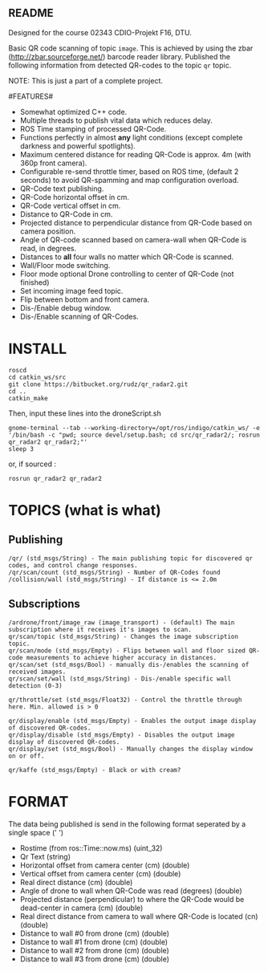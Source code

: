 ## README ##

Designed for the course 02343 CDIO-Projekt F16, DTU.

Basic QR code scanning of topic `image`. This is achieved by using the zbar (http://zbar.sourceforge.net/) barcode reader library.
Published the following information from detected QR-codes to the topic `qr` topic.

NOTE: This is just a part of a complete project.

#FEATURES#

* Somewhat optimized C++ code.
* Multiple threads to publish vital data which reduces delay.
* ROS Time stamping of processed QR-Code.
* Functions perfectly in almost **any** light conditions (except complete darkness and powerful spotlights).
* Maximum centered distance for reading QR-Code is approx. 4m (with 360p front camera).
* Configurable re-send throttle timer, based on ROS time, (default 2 seconds) to avoid QR-spamming and map configuration overload.
* QR-Code text publishing.
* QR-Code horizontal offset in cm.
* QR-Code vertical offset in cm.
* Distance to QR-Code in cm.
* Projected distance to perpendicular distance from QR-Code based on camera position.
* Angle of QR-code scanned based on camera-wall when QR-Code is read, in degrees.
* Distances to **all** four walls no matter which QR-Code is scanned.
* Wall/Floor mode switching.
* Floor mode optional Drone controlling to center of QR-Code (not finished)
* Set incoming image feed topic.
* Flip between bottom and front camera.
* Dis-/Enable debug window.
* Dis-/Enable scanning of QR-Codes.

# INSTALL #

```
roscd
cd catkin_ws/src
git clone https://bitbucket.org/rudz/qr_radar2.git
cd ..
catkin_make
```

Then, input these lines into the droneScript.sh

```
gnome-terminal --tab --working-directory=/opt/ros/indigo/catkin_ws/ -e '/bin/bash -c "pwd; source devel/setup.bash; cd src/qr_radar2/; rosrun qr_radar2 qr_radar2;"'
sleep 3
```

or, if sourced :
```
rosrun qr_radar2 qr_radar2
```


# TOPICS (what is what) #

## Publishing ##

```
/qr/ (std_msgs/String) - The main publishing topic for discovered qr codes, and control change responses.
/qr/scan/count (std_msgs/String) - Number of QR-Codes found
/collision/wall (std_msgs/String) - If distance is <= 2.0m
```

## Subscriptions ##


```
/ardrone/front/image_raw (image_transport) - (default) The main subscription where it receives it's images to scan.
qr/scan/topic (std_msgs/String) - Changes the image subscription topic.
qr/scan/mode (std_msgs/Empty) - Flips between wall and floor sized QR-code measurements to achieve higher accuracy in distances.
qr/scan/set (std_msgs/Bool) - manually dis-/enables the scanning of received images.
qr/scan/set/wall (std_msgs/String) - Dis-/enable specific wall detection (0-3)

qr/throttle/set (std_msgs/Float32) - Control the throttle through here. Min. allowed is > 0

qr/display/enable (std_msgs/Empty) - Enables the output image display of discovered QR-codes.
qr/display/disable (std_msgs/Empty) - Disables the output image display of discovered QR-codes.
qr/display/set (std_msgs/Bool) - Manually changes the display window on or off.

qr/kaffe (std_msgs/Empty) - Black or with cream?
```

# FORMAT #

The data being published is send in the following format seperated by a single space (' ')

* Rostime (from ros::Time::now.ms) (uint_32)
* Qr Text (string)
* Horizontal offset from camera center (cm) (double)
* Vertical offset from camera center (cm) (double)
* Real direct distance (cm) (double)
* Angle of drone to wall when QR-Code was read (degrees) (double)
* Projected distance (perpendicular) to where the QR-Code would be dead-center in camera (cm) (double)
* Real direct distance from camera to wall where QR-Code is located (cn) (double)
* Distance to wall #0 from drone (cm) (double)
* Distance to wall #1 from drone (cm) (double)
* Distance to wall #2 from drone (cm) (double)
* Distance to wall #3 from drone (cm) (double)
